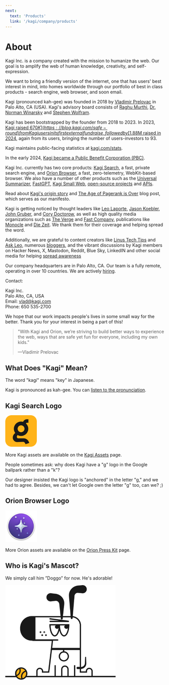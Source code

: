 ```yaml
---
next:
  text: 'Products'
  link: '/kagi/company/products'
---
```


# About

Kagi Inc. is a company created with the mission to humanize the web. Our goal is to amplify the web of human knowledge, creativity, and self-expression.

We want to bring a friendly version of the internet, one that has users' best interest in mind, into homes worldwide through our portfolio of best in class products - search engine, web browser, and soon email.

Kagi (pronounced kah-gee) was founded in 2018 by [Vladimir Prelovac](https://vladimir.prelovac.com/) in Palo Alto, CA (USA). Kagi's advisory board consists of [Raghu Murthi](https://www.linkedin.com/in/raghumurthi), [Dr. Norman Winarsky](https://en.wikipedia.org/wiki/Norman_Winarsky) and [Stephen Wolfram](https://en.wikipedia.org/wiki/Stephen_Wolfram). 

Kagi has been bootstrapped by the founder from 2018 to 2023. In 2023, [Kagi raised $670K](https://blog.kagi.com/safe-round) from Kagi users in its first external fundraise, followed by [$1.88M raised in 2024](https://blog.kagi.com/what-is-next-for-kagi#3), again from its users, bringing the number of users-investors to 93.

Kagi maintains public-facing statistics at [kagi.com/stats](https://kagi.com/stats).

In the early 2024, [Kagi became a Public Benefit Corporation (PBC)](https://blog.kagi.com/what-is-next-for-kagi#4). 

Kagi Inc. currently has two core products: [Kagi Search](https://kagi.com), a fast, private search engine, and [Orion Browser](https://browser.kagi.com/), a fast, zero-telemetry, WebKit-based browser. We also have a number of other products such as the [Universal Summarizer](https://kagi.com/summarizer), [FastGPT](https://kagi.com/fastgpt), [Kagi Small Web](https://blog.kagi.com/small-web), [open-source projects](https://github.com/kagisearch) and [APIs](https://help.kagi.com/kagi/api/overview.html).

Read about [Kagi's origin story](https://dkb.io/post/DEPR_kagi-interview) and [The Age of Pagerank is Over](https://blog.kagi.com/age-pagerank-over) blog post, which serves as our manifesto.

Kagi is getting noticed by thought leaders like [Leo Laporte](https://twit.tv), [Jason Koebler](https://www.404media.co/friendship-ended-with-google-now-kagi-is-my-best-friend/), [John Gruber](https://daringfireball.net/linked/2024/01/19/bray-google-kagi), and [Cory Doctorow](https://pluralistic.net/2024/04/04/teach-me-how-to-shruggie/), as well as high quality media organizations such as [The Verge](https://www.theverge.com/23896415/kagi-search-google-meta-quest-3-chatgpt-macos-sonoma-installer-newsletter) and [Fast Company](https://www.fastcompany.com/91038374/kagi-web-search-engine-google-alternative), publications like [Monocle](https://monocle.com/radio/shows/the-entrepreneurs/eureka-389/play/) and [Die Zeit](https://www.zeit.de/index). We thank them for their coverage and helping spread the word.

Additionally, we are grateful to content creators like [Linus Tech Tips](https://youtu.be/YnSv8ylLfPw?t=523) and [Ask Leo](https://www.youtube.com/watch?v=K297opaBp8E&t=7s), numerous [bloggers](https://dannb.org/blog/2023/how-kagi-beats-google/), and the vibrant discussions by Kagi members on Hacker News, X, Mastodon, Reddit, Blue Sky, LinkedIN and other social media for helping [spread awareness](https://x.com/vladquant/likes)

Our company headquarters are in Palo Alto, CA. Our team is a fully remote, operating in over 10 countries. We are actively [hiring](https://help.kagi.com/kagi/company/hiring-kagi.html).

Contact:

Kagi Inc.\
Palo Alto, CA, USA\
Email: vlad@kagi.com\
Phone: 650 535-2700

We hope that our work impacts people's lives in some small way for the better. Thank you for your interest in being a part of this!

> "With Kagi and Orion, we’re striving to build better ways to experience the web, ways that are safe yet fun for everyone, including my own kids."
>
> —Vladimir Prelovac

## What Does "Kagi" Mean?

The word "kagi" means "key" in Japanese.

Kagi is pronounced as kah-gee. You can [listen to the pronunciation](https://www.youtube.com/watch?v=ig4VTr0rt4Q).

## Kagi Search Logo

<img src="./media/kagi-logo.png" width="100" alt="Kagi Logo">

More Kagi assets are available on the [Kagi Assets](https://kagi.com/assets) page.

People sometimes ask: why does Kagi have a "g" logo in the Google ballpark rather than a "k"?

Our designer insisted the Kagi logo is "anchored" in the letter "g," and we had to agree. Besides, we can't let Google own the letter "g" too, can we? ;)

## Orion Browser Logo

<img src="./media/orion-logo.png" width="100" alt="Orion Logo">

More Orion assets are available on the [Orion Press Kit](https://browser.kagi.com/press-kit/) page.


## Who is Kagi's Mascot?

We simply call him ”Doggo” for now. He's adorable!

<img src="./media/doggo_1.png" width="350" alt="Doggo Kagi Mascot">
